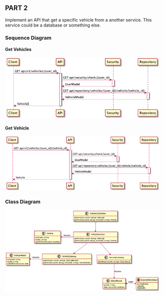 ## PART 2

Implement an API that get a specific vehicle from a another service. This service could be a database or something else.

### Sequence Diagram

#### Get Vehicles
![sequence diagram](docs/get-vehicles/sequence_diagram.png)
#### Get Vehicle
![sequence diagram](docs/get-vehicle/sequence_diagram.png)

### Class Diagram
![class diagram](docs/get-vehicle/class_diagram.png)

